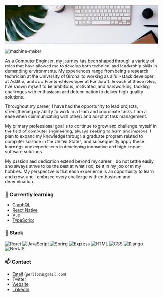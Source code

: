![Header](./1671962136306.jpeg)

<p align="left"> <img src="https://komarev.com/ghpvc/?username=gerex1408&label=Profile%20views&color=0e75b6&style=flat" alt="machine-maker" /> </p>
As a Computer Engineer, my journey has been shaped through a variety of roles that have allowed me to develop both technical and leadership skills in demanding environments. My experiences range from being a research technician at the University of Girona, to working as a full-stack developer at Additio, and as a Frontend developer at Fundcraft. In each of these roles, I've shown myself to be ambitious, motivated, and hardworking, tackling challenges with enthusiasm and determination to deliver high-quality solutions.

Throughout my career, I have had the opportunity to lead projects, strengthening my ability to work in a team and coordinate tasks. I am at ease when communicating with others and adept at task management.

My primary professional goal is to continue to grow and challenge myself in the field of computer engineering, always seeking to learn and improve. I plan to expand my knowledge through a graduate program related to computer science in the United States, and subsequently apply these learnings and experiences in developing innovative and high-impact software solutions.

My passion and dedication extend beyond my career. I do not settle easily and always strive to be the best at what I do, be it in my job or in my hobbies. My perspective is that each experience is an opportunity to learn and grow, and I embrace every challenge with enthusiasm and determination.
<br/>



### 📖 Currently learning
  - [GraphQL](https://graphql.org/)
  - [React Native](https://reactnative.dev/)
  - [Vue](https://vuejs.org/)
  - [TypeScript](https://www.typescriptlang.org/)


### 🍕 Stack
![React](https://img.shields.io/badge/React-000?style=for-the-badge&logo=react&logoColor=88dded)
![JavaScript](https://img.shields.io/badge/JavaScript-f0db4f?style=for-the-badge&logo=javascript&logoColor=black)
![Spring](https://img.shields.io/badge/spring-%236DB33F.svg?style=for-the-badge&logo=spring&logoColor=white)
![Express](https://img.shields.io/badge/Express.js-fff?style=for-the-badge&logo=express&logoColor=black)
![HTML](https://img.shields.io/badge/HTML-e34c26?style=for-the-badge&logo=html5&logoColor=white)
![CSS](https://img.shields.io/badge/CSS-3c99dc?style=for-the-badge&logo=css3&logoColor=white)
![Django](https://img.shields.io/badge/DJANGO-314342?style=for-the-badge&logo=django&logoColor=red)
![NextJS](https://img.shields.io/badge/NEXTJS-3c99dc?style=for-the-badge&logo=vercel&logoColor=white)


### 📫 Contact
  - [Email](mailto:geriloza@gmail.com) (_`geriloza@gmail.com`_)
  - [Twitter](https://twitter.com/GerardLozano9/)
  - [Website](https://gerardlozanotrias.com/)
  - [LinkedIn](https://linkedin.com/in/gerardlozanotrias/)
